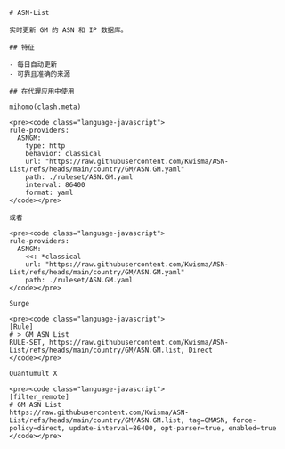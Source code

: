 
    # ASN-List
    
    实时更新 GM 的 ASN 和 IP 数据库。
    
    ## 特征
    
    - 每日自动更新
    - 可靠且准确的来源
    
    ## 在代理应用中使用
    
    mihomo(clash.meta)
   
    <pre><code class="language-javascript">
    rule-providers:
      ASNGM:
        type: http
        behavior: classical
        url: "https://raw.githubusercontent.com/Kwisma/ASN-List/refs/heads/main/country/GM/ASN.GM.yaml"
        path: ./ruleset/ASN.GM.yaml
        interval: 86400
        format: yaml
    </code></pre>

    或者

    <pre><code class="language-javascript">
    rule-providers:
      ASNGM:
        <<: *classical
        url: "https://raw.githubusercontent.com/Kwisma/ASN-List/refs/heads/main/country/GM/ASN.GM.yaml"
        path: ./ruleset/ASN.GM.yaml
    </code></pre>
    
    Surge
    
    <pre><code class="language-javascript">
    [Rule]
    # > GM ASN List
    RULE-SET, https://raw.githubusercontent.com/Kwisma/ASN-List/refs/heads/main/country/GM/ASN.GM.list, Direct
    </code></pre>
    
    Quantumult X
    
    <pre><code class="language-javascript">
    [filter_remote]
    # GM ASN List
    https://raw.githubusercontent.com/Kwisma/ASN-List/refs/heads/main/country/GM/ASN.GM.list, tag=GMASN, force-policy=direct, update-interval=86400, opt-parser=true, enabled=true
    </code></pre>
    